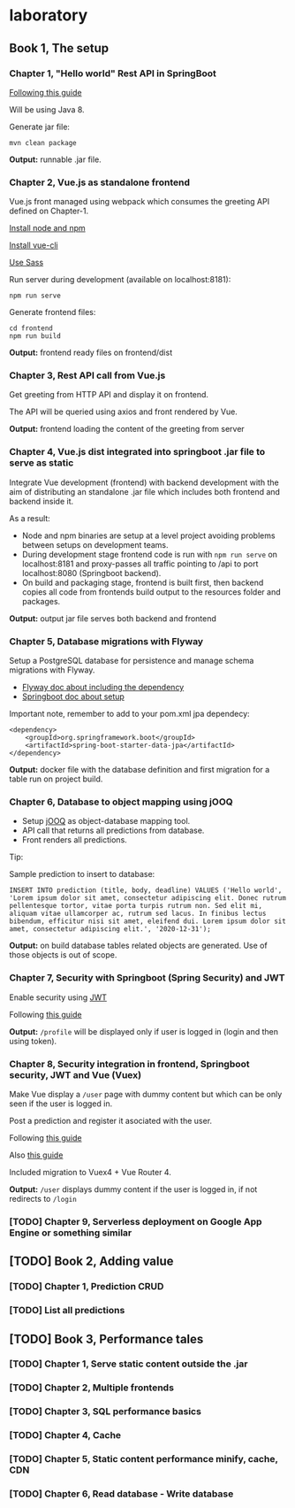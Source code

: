 # laboratory

## Book 1, The setup

### Chapter 1, "Hello world" Rest API in SpringBoot

[Following this guide](https://spring.io/guides/gs/rest-service/)

Will be using Java 8.

Generate jar file:

```
mvn clean package
```

**Output:** runnable .jar file.

### Chapter 2, Vue.js as standalone frontend

Vue.js front managed using webpack which consumes the greeting API defined on Chapter-1.

[Install node and npm](https://nodejs.org/en/download/package-manager/)

[Install vue-cli](https://cli.vuejs.org/guide/installation.html)

[Use Sass](https://cli.vuejs.org/guide/css.html#pre-processors)

Run server during development (available on localhost:8181):

```
npm run serve
```

Generate frontend files:

```
cd frontend
npm run build
```

**Output:** frontend ready files on frontend/dist

### Chapter 3, Rest API call from Vue.js

Get greeting from HTTP API and display it on frontend.

The API will be queried using axios and front rendered by Vue.

**Output:** frontend loading the content of the greeting from server

### Chapter 4, Vue.js dist integrated into springboot .jar file to serve as static

Integrate Vue development (frontend) with backend development with the aim of distributing an standalone .jar file which includes both frontend and backend inside it.

As a result:

- Node and npm binaries are setup at a level project avoiding problems between setups on development teams.
- During development stage frontend code is run with `npm run serve` on localhost:8181 and proxy-passes all traffic pointing to /api to port localhost:8080 (Springboot backend).
- On build and packaging stage, frontend is built first, then backend copies all code from frontends build output to the resources folder and packages.

**Output:** output jar file serves both backend and frontend

### Chapter 5, Database migrations with Flyway

Setup a PostgreSQL database for persistence and manage schema migrations with Flyway.

- [Flyway doc about including the dependency](https://flywaydb.org/documentation/usage/plugins/springboot)
- [Springboot doc about setup](https://docs.spring.io/spring-boot/docs/current/reference/html/howto.html#howto-execute-flyway-database-migrations-on-startup)

Important note, remember to add to your pom.xml jpa dependecy:
```
<dependency>
    <groupId>org.springframework.boot</groupId>
    <artifactId>spring-boot-starter-data-jpa</artifactId>
</dependency>
```

**Output:** docker file with the database definition and first migration for a table run on project build. 

### Chapter 6, Database to object mapping using jOOQ

- Setup [jOOQ](https://www.jooq.org/) as object-database mapping tool.
- API call that returns all predictions from database.
- Front renders all predictions.

Tip:

Sample prediction to insert to database:

```
INSERT INTO prediction (title, body, deadline) VALUES ('Hello world', 'Lorem ipsum dolor sit amet, consectetur adipiscing elit. Donec rutrum pellentesque tortor, vitae porta turpis rutrum non. Sed elit mi, aliquam vitae ullamcorper ac, rutrum sed lacus. In finibus lectus bibendum, efficitur nisi sit amet, eleifend dui. Lorem ipsum dolor sit amet, consectetur adipiscing elit.', '2020-12-31');
```

**Output:** on build database tables related objects are generated. Use of those objects is out of scope.

### Chapter 7, Security with Springboot (Spring Security) and JWT

Enable security using [JWT](https://jwt.io/)

Following [this guide](https://bezkoder.com/spring-boot-security-postgresql-jwt-authentication/)

**Output:** `/profile` will be displayed only if user is logged in (login and then using token).

### Chapter 8, Security integration in frontend, Springboot security, JWT and Vue (Vuex)

Make Vue display a `/user` page with dummy content but which can be only seen if the user is logged in.

Post a prediction and register it asociated with the user.

Following [this guide](https://bezkoder.com/spring-boot-vue-js-authentication-jwt-spring-security/)

Also [this guide](https://bezkoder.com/jwt-vue-vuex-authentication/)

Included migration to Vuex4 + Vue Router 4.

**Output:** `/user` displays dummy content if the user is logged in, if not redirects to `/login`

### [TODO] Chapter 9, Serverless deployment on Google App Engine or something similar

## [TODO] Book 2, Adding value

### [TODO] Chapter 1, Prediction CRUD

### [TODO] List all predictions

## [TODO] Book 3, Performance tales

### [TODO] Chapter 1, Serve static content outside the .jar

### [TODO] Chapter 2, Multiple frontends

### [TODO] Chapter 3, SQL performance basics

### [TODO] Chapter 4, Cache

### [TODO] Chapter 5, Static content performance minify, cache, CDN

### [TODO] Chapter 6, Read database - Write database

